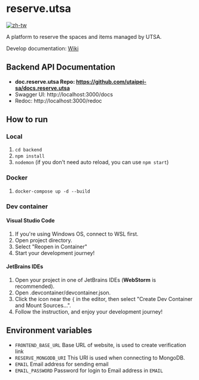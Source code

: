 # reserve.utsa

[![zh-tw](https://img.shields.io/badge/lang-zh--tw-blue.svg)](https://github.com/utaipei-sa/api.reserve.utsa/blob/main/README.zh-tw.md)

A platform to reserve the spaces and items managed by UTSA.

Develop documentation: [Wiki](https://github.com/utaipei-sa/reserve.utsa/wiki)

## Backend API Documentation

- **doc.reserve.utsa Repo: https://github.com/utaipei-sa/docs.reserve.utsa**
- Swagger UI: http://localhost:3000/docs
- Redoc: http://localhost:3000/redoc

## How to run

### Local

1. `cd backend`  
2. `npm install`  
3. `nodemon` (if you don't need auto reload, you can use `npm start`)  

### Docker

1. `docker-compose up -d --build`

### Dev container

#### Visual Studio Code

1. If you're using Windows OS, connect to WSL first.
2. Open project directory.
3. Select "Reopen in Container"
4. Start your development journey!

#### JetBrains IDEs

1. Open your project in one of JetBrains IDEs (**WebStorm** is recommended).
2. Open .devcontainer/devcontainer.json.
3. Click the icon near the `{` in the editor, then select "Create Dev Container and Mount Sources...".
4. Follow the instruction, and enjoy your development journey!

## Environment variables

- `FRONTEND_BASE_URL` Base URL of website, is used to create verification link
- `RESERVE_MONGODB_URI` This URI is used when connecting to MongoDB.
- `EMAIL` Email address for sending email
- `EMAIL_PASSWORD` Password for login to Email address in `EMAIL`
